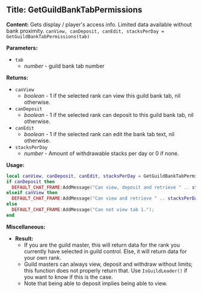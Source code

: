 ## Title: GetGuildBankTabPermissions

**Content:**
Gets display / player's access info. Limited data available without bank proximity.
`canView, canDeposit, canEdit, stacksPerDay = GetGuildBankTabPermissions(tab)`

**Parameters:**
- `tab`
  - *number* - guild bank tab number

**Returns:**
- `canView`
  - *boolean* - 1 if the selected rank can view this guild bank tab, nil otherwise.
- `canDeposit`
  - *boolean* - 1 if the selected rank can deposit to this guild bank tab, nil otherwise.
- `canEdit`
  - *boolean* - 1 if the selected rank can edit the bank tab text, nil otherwise.
- `stacksPerDay`
  - *number* - Amount of withdrawable stacks per day or 0 if none.

**Usage:**
```lua
local canView, canDeposit, canEdit, stacksPerDay = GetGuildBankTabPermissions(1);
if canDeposit then
  DEFAULT_CHAT_FRAME:AddMessage("Can view, deposit and retrieve " .. stacksPerDay .. " stacks a day on tab 1.");
elseif canView then
  DEFAULT_CHAT_FRAME:AddMessage("Can view and retrieve " .. stacksPerDay .. " stacks a day on tab 1.");
else
  DEFAULT_CHAT_FRAME:AddMessage("Can not view tab 1.");
end
```

**Miscellaneous:**
- **Result:**
  - If you are the guild master, this will return data for the rank you currently have selected in guild control. Else, it will return data for your own rank.
  - Guild masters can always view, deposit and withdraw without limits; this function does not properly return that. Use `IsGuildLeader()` if you want to know if this is the case.
  - Note that being able to deposit implies being able to view.